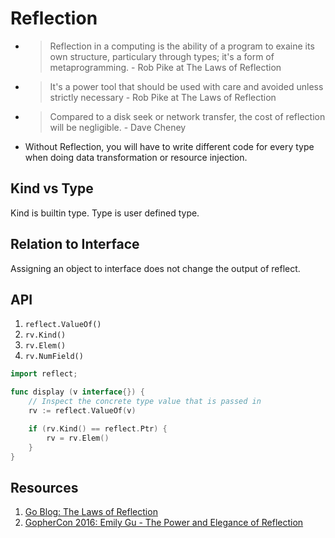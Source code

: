 # Reflection

- > Reflection in a computing is the ability of a program to exaine its own structure, particulary through types; it's a form of metaprogramming. - Rob Pike at The Laws of Reflection

- > It's a power tool that should be used with care and avoided unless strictly necessary - Rob Pike at The Laws of Reflection

- > Compared to a disk seek or network transfer, the cost of reflection will be negligible. - Dave Cheney

- Without Reflection, you will have to write different code for every type when doing data transformation or resource injection.

## Kind vs Type

Kind is builtin type. Type is user defined type.

## Relation to Interface

Assigning an object to interface does not change the output of reflect.  

## API

1. `reflect.ValueOf()`
2. `rv.Kind()`
3. `rv.Elem()`
4. `rv.NumField()`

```go
import reflect;

func display (v interface{}) {
    // Inspect the concrete type value that is passed in
    rv := reflect.ValueOf(v)

    if (rv.Kind() == reflect.Ptr) {
        rv = rv.Elem()
    }
}
```

## Resources

1. [Go Blog: The Laws of Reflection](https://blog.golang.org/laws-of-reflection)
1. [GopherCon 2016: Emily Gu - The Power and Elegance of Reflection](https://www.youtube.com/watch?v=lI17OEJCPVw)